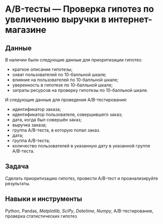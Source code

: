 # A/B-тесты — Проверка гипотез по увеличению выручки в интернет-магазине
## Данные 
В наличии были следующие данные для приоритизации гипотез:
- краткое описание гипотезы;
- охват пользователей по 10-балльной шкале;
- влияние на пользователей по 10-балльной шкале;
- уверенность в гипотезе по 10-балльной шкале;
- затраты ресурсов на проверку гипотезы по 10-балльной шкале.

И следующие данные для проведения A/B-тестирования:
- идентификатор заказа;
- идентификатор пользователя, совершившего заказ;
- дата, когда был совершён заказ;
- выручка заказа;
- группа A/B-теста, в которую попал заказ.
- дата;
- группа A/B-теста;
- количество пользователей в указанную дату в указанной группе A/B-теста.

## Задача
Сделать приоритизацию гипотез, провести A/B-тест и проанализируйте результаты.

## Навыки и инструменты
Python, Pandas, *Matplotlib*, *SciPy*, *Datetime*, *Numpy*, A/B-тестирование, проверка статистических гипотез
